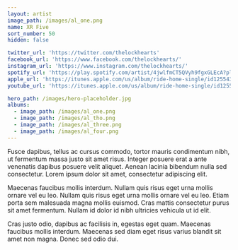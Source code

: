 ```yaml
---
layout: artist
image_path: /images/al_one.png
name: XR Five
sort_number: 50
hidden: false

twitter_url: 'https://twitter.com/thelockhearts'
facebook_url: 'https://www.facebook.com/thelockhearts/'
instagram_url: 'https://www.instagram.com/thelockhearts/'
spotify_url: 'https://play.spotify.com/artist/4jwlfmCT5QVyh9fgxGLEcA?play=true&utm_source=open.spotify.com&utm_medium=open'
apple_url: 'https://itunes.apple.com/us/album/ride-home-single/id1255434779?app=itunes&ign-mpt=uo%3D4'
youtube_url: 'https://itunes.apple.com/us/album/ride-home-single/id1255434779?app=itunes&ign-mpt=uo%3D4'

hero_path: /images/hero-placeholder.jpg
albums:
  - image_path: /images/al_one.png
  - image_path: /images/al_tho.png
  - image_path: /images/al_three.png
  - image_path: /images/al_four.png
---
```


Fusce dapibus, tellus ac cursus commodo, tortor mauris condimentum nibh, ut fermentum massa justo sit amet risus. Integer posuere erat a ante venenatis dapibus posuere velit aliquet. Aenean lacinia bibendum nulla sed consectetur. Lorem ipsum dolor sit amet, consectetur adipiscing elit.

Maecenas faucibus mollis interdum. Nullam quis risus eget urna mollis ornare vel eu leo. Nullam quis risus eget urna mollis ornare vel eu leo. Etiam porta sem malesuada magna mollis euismod. Cras mattis consectetur purus sit amet fermentum. Nullam id dolor id nibh ultricies vehicula ut id elit.

Cras justo odio, dapibus ac facilisis in, egestas eget quam. Maecenas faucibus mollis interdum. Maecenas sed diam eget risus varius blandit sit amet non magna. Donec sed odio dui.